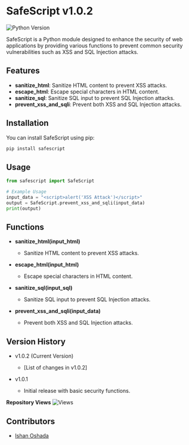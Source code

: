 # SafeScript v1.0.2

![Python Version](https://img.shields.io/badge/python-3.9-blue.svg)

SafeScript is a Python module designed to enhance the security of web applications by providing various functions to prevent common security vulnerabilities such as XSS and SQL Injection attacks.

## Features

- **sanitize_html**: Sanitize HTML content to prevent XSS attacks.
- **escape_html**: Escape special characters in HTML content.
- **sanitize_sql**: Sanitize SQL input to prevent SQL Injection attacks.
- **prevent_xss_and_sqli**: Prevent both XSS and SQL Injection attacks.

## Installation

You can install SafeScript using pip:

```bash
pip install safescript
```

## Usage

```python
from safescript import SafeScript

# Example Usage
input_data = "<script>alert('XSS Attack')</script>"
output = SafeScript.prevent_xss_and_sqli(input_data)
print(output)
```

## Functions

- **sanitize_html(input_html)**
   - Sanitize HTML content to prevent XSS attacks.

- **escape_html(input_html)**
   - Escape special characters in HTML content.

- **sanitize_sql(input_sql)**
   - Sanitize SQL input to prevent SQL Injection attacks.

- **prevent_xss_and_sqli(input_data)**
   - Prevent both XSS and SQL Injection attacks.

## Version History

- v1.0.2 (Current Version)
    - [List of changes in v1.0.2]

- v1.0.1
   - Initial release with basic security functions.

**Repository Views** ![Views](https://profile-counter.glitch.me/safescript/count.svg)

 
## Contributors

- [Ishan Oshada](https://github.com/ishanoshada)


